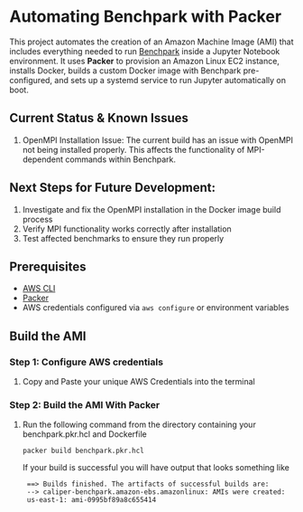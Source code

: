 # Automating Benchpark with Packer

This project automates the creation of an Amazon Machine Image (AMI) that includes everything needed to run [Benchpark](https://github.com/LLNL/benchpark) inside a Jupyter Notebook environment. It uses **Packer** to provision an Amazon Linux EC2 instance, installs Docker, builds a custom Docker image with Benchpark pre-configured, and sets up a systemd service to run Jupyter automatically on boot.

## Current Status & Known Issues
1. OpenMPI Installation Issue: The current build has an issue with OpenMPI not being installed properly. This affects the functionality of MPI-dependent commands within Benchpark.

## Next Steps for Future Development:

1. Investigate and fix the OpenMPI installation in the Docker image build process
1. Verify MPI functionality works correctly after installation
1. Test affected benchmarks to ensure they run properly

## Prerequisites
- [AWS CLI](https://docs.aws.amazon.com/cli/latest/userguide/install-cliv2.html)
- [Packer](https://developer.hashicorp.com/packer/tutorials/aws-get-started/aws-get-started-build-image)
- AWS credentials configured via `aws configure` or environment variables

## Build the AMI

### Step 1: Configure AWS credentials
1. Copy and Paste your unique AWS Credentials into the terminal

### Step 2: Build the AMI With Packer
1. Run the following command from the directory containing your benchpark.pkr.hcl and Dockerfile
    ```
    packer build benchpark.pkr.hcl
    ```

    If your build is successful you will have output that looks something like
        
        
        ==> Builds finished. The artifacts of successful builds are:
        --> caliper-benchpark.amazon-ebs.amazonlinux: AMIs were created:
        us-east-1: ami-0995bf89a8c655414
    
